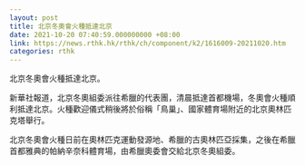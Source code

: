 ```yaml
---
layout: post
title: 北京冬奧會火種抵達北京
date: 2021-10-20 07:40:59.000000000 +08:00
link: https://news.rthk.hk/rthk/ch/component/k2/1616009-20211020.htm
categories: rthk
---
```


北京冬奧會火種抵達北京。

新華社報道，北京冬奧組委派往希臘的代表團，清晨抵達首都機場，冬奧會火種順利抵達北京。火種歡迎儀式稍後將於俗稱「鳥巢」、國家體育場附近的北京奧林匹克塔舉行。

北京冬奧會火種日前在奧林匹克運動發源地、希臘的古奧林匹亞採集，之後在希臘首都雅典的帕納辛奈科體育場，由希臘奧委會交給北京冬奧組委。
